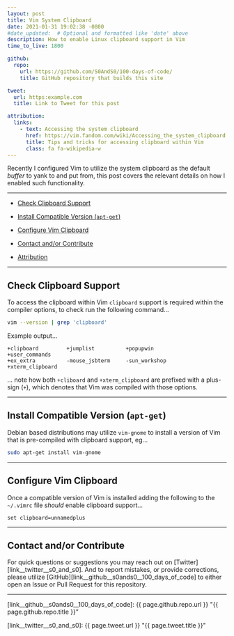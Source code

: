 ```yaml
---
layout: post
title: Vim System Clipboard
date: 2021-01-31 19:02:38 -0800
#date_updated:  # Optional and formatted like 'date' above
description: How to enable Linux clipboard support in Vim
time_to_live: 1800

github:
  repo:
    url: https://github.com/S0AndS0/100-days-of-code/
    title: GitHub repository that builds this site

tweet:
  url: https:example.com
  title: Link to Tweet for this post

attribution:
  links:
    - text: Accessing the system clipboard
      href: https://vim.fandom.com/wiki/Accessing_the_system_clipboard
      title: Tips and tricks for accessing clipboard within Vim
      class: fa fa-wikipedia-w
---
```




Recently I configured Vim to utilize the system clipboard as the default _buffer_ to yank to and put from, this post covers the relevant details on how I enabled such functionality.


---


- [Check Clipboard Support][heading__check_clipboard_support]

- [Install Compatible Version (`apt-get`)][heading__install_compatible_version_aptget]

- [Configure Vim Clipboard][heading__configure_vim_clipboard]

- [Contact and/or Contribute][heading__contact_andor_contribute]

- [Attribution](#heading__attribution)


---



## Check Clipboard Support
[heading__check_clipboard_support]: #check-clipboard-support "Quick command to check if Vim is compiled with clipboard support"


To access the clipboard within Vim `clipboard` support is required within the compiler options, to check run the following command...


```bash
vim --version | grep 'clipboard'
```


Example output...


```
+clipboard         +jumplist          +popupwin          +user_commands
+ex_extra          -mouse_jsbterm     -sun_workshop      +xterm_clipboard
```


... note how both `+cliboard` and `+xterm_clipboard` are prefixed with a plus-sign (`+`), which denotes that Vim was compiled with those options.


______


## Install Compatible Version (`apt-get`)
[heading__install_compatible_version_aptget]: #install-compatible-version-apt-get "Apt command that _should_ install Vim with clipboard support pre-compiled"


Debian based distributions may utilize `vim-gnome` to install a version of Vim that is pre-compiled with clipboard support, eg...


```bash
sudo apt-get install vim-gnome
```

______


## Configure Vim Clipboard
[heading__configure_vim_clipboard]: #configure-vim-clipboard "Vim configurations that _should_ enable clipboard support"


Once a compatible version of Vim is installed adding the following to the `~/.vimrc` file _should_ enable clipboard support...


```vim
set clipboard=unnamedplus
```


______


## Contact and/or Contribute
[heading__contact_andor_contribute]: #contact-andor-contribute


For quick questions or suggestions you may reach out on [Twitter][link__twitter__s0_and_s0]. And to report mistakes, or provide corrections, please utilize [GitHub][link__github__s0ands0__100_days_of_code] to either open an Issue or Pull Request for this repository.


______



[link__github__s0ands0__100_days_of_code]: {{ page.github.repo.url }} "{{ page.github.repo.title }}"

[link__twitter__s0_and_s0]: {{ page.tweet.url }} "{{ page.tweet.title }}"

